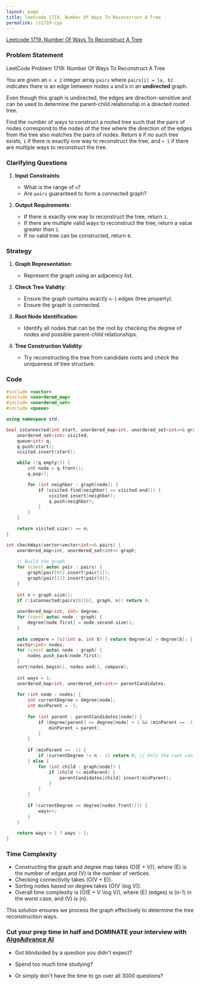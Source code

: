 ```yaml
---
layout: page
title: leetcode 1719. Number Of Ways To Reconstruct A Tree
permalink: /s1719-cpp
---
```

[Leetcode 1719. Number Of Ways To Reconstruct A Tree](https://algoadvance.github.io/algoadvance/l1719)
### Problem Statement

LeetCode Problem 1719: Number Of Ways To Reconstruct A Tree

You are given an `n x 2` integer array `pairs` where `pairs[i] = [a, b]` indicates there is an edge between nodes `a` and `b` in an **undirected** graph.

Even though this graph is undirected, the edges are direction-sensitive and can be used to determine the parent-child relationship in a directed rooted tree. 

Find the number of ways to construct a rooted tree such that the pairs of nodes correspond to the nodes of the tree where the direction of the edges from the tree also matches the pairs of nodes. Return `0` if no such tree exists, `1` if there is exactly one way to reconstruct the tree, and `> 1` if there are multiple ways to reconstruct the tree.

### Clarifying Questions

1. **Input Constraints**:
   - What is the range of `n`?
   - Are `pairs` guaranteed to form a connected graph?

2. **Output Requirements**:
   - If there is exactly one way to reconstruct the tree, return `1`.
   - If there are multiple valid ways to reconstruct the tree, return a value greater than `1`.
   - If no valid tree can be constructed, return `0`.

### Strategy

1. **Graph Representation**:
   - Represent the graph using an adjacency list.

2. **Check Tree Validity**:
   - Ensure the graph contains exactly `n-1` edges (tree property).
   - Ensure the graph is connected.

3. **Root Node Identification**:
   - Identify all nodes that can be the root by checking the degree of nodes and possible parent-child relationships.

4. **Tree Construction Validity**:
   - Try reconstructing the tree from candidate roots and check the uniqueness of tree structure.

### Code

```cpp
#include <vector>
#include <unordered_map>
#include <unordered_set>
#include <queue>

using namespace std;

bool isConnected(int start, unordered_map<int, unordered_set<int>>& graph, int n) {
    unordered_set<int> visited;
    queue<int> q;
    q.push(start);
    visited.insert(start);

    while (!q.empty()) {
        int node = q.front();
        q.pop();

        for (int neighbor : graph[node]) {
            if (visited.find(neighbor) == visited.end()) {
                visited.insert(neighbor);
                q.push(neighbor);
            }
        }
    }

    return visited.size() == n;
}

int checkWays(vector<vector<int>>& pairs) {
    unordered_map<int, unordered_set<int>> graph;
    
    // Build the graph
    for (const auto& pair : pairs) {
        graph[pair[0]].insert(pair[1]);
        graph[pair[1]].insert(pair[0]);
    }
    
    int n = graph.size();
    if (!isConnected(pairs[0][0], graph, n)) return 0;
    
    unordered_map<int, int> degree;
    for (const auto& node : graph) {
        degree[node.first] = node.second.size();
    }
    
    auto compare = [&](int a, int b) { return degree[a] > degree[b]; };
    vector<int> nodes;
    for (const auto& node : graph) {
        nodes.push_back(node.first);
    }
    sort(nodes.begin(), nodes.end(), compare);
    
    int ways = 1;
    unordered_map<int, unordered_set<int>> parentCandidates;
    
    for (int node : nodes) {
        int currentDegree = degree[node];
        int minParent = -1;
        
        for (int parent : parentCandidates[node]) {
            if (degree[parent] == degree[node] + 1 && (minParent == -1 || parent < minParent)) {
                minParent = parent;
            }
        }
        
        if (minParent == -1) {
            if (currentDegree != n - 1) return 0; // Only the root can have n-1 degree
        } else {
            for (int child : graph[node]) {
                if (child != minParent) {
                    parentCandidates[child].insert(minParent);
                }
            }
        }
        
        if (currentDegree == degree[nodes.front()]) {
            ways++;
        }
    }
    
    return ways > 1 ? ways : 1;
}
```

### Time Complexity
- Constructing the graph and degree map takes \(O(E + V)\), where \(E\) is the number of edges and \(V\) is the number of vertices.
- Checking connectivity takes \(O(V + E)\).
- Sorting nodes based on degree takes \(O(V \log V)\).
- Overall time complexity is \(O(E + V \log V)\), where \(E\) (edges) is \(n-1\) in the worst case, and \(V\) is \(n\).

This solution ensures we process the graph effectively to determine the tree reconstruction ways.


### Cut your prep time in half and DOMINATE your interview with [AlgoAdvance AI](https://algoAdvance.com)

- Got blindsided by a question you didn't expect?

- Spend too much time studying?

- Or simply don't have the time to go over all 3000 questions?

